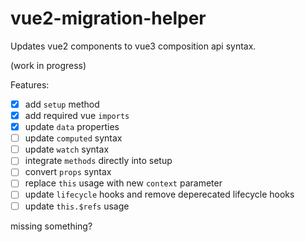 # vue2-migration-helper

Updates vue2 components to vue3 composition api syntax.

(work in progress)

Features:

- [x] add `setup` method
- [x] add required vue `imports`
- [x] update `data` properties
- [ ] update `computed` syntax
- [ ] update `watch` syntax
- [ ] integrate `methods` directly into setup
- [ ] convert `props` syntax
- [ ] replace `this` usage with new `context` parameter
- [ ] update `lifecycle` hooks and remove deperecated lifecycle hooks
- [ ] update `this.$refs` usage

missing something?
